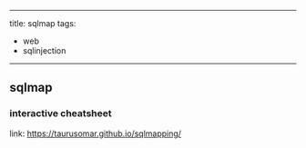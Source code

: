 ______________________________________________________________________

title: sqlmap
tags:

- web
- sqlinjection

______________________________________________________________________

## sqlmap

### interactive cheatsheet

link: https://taurusomar.github.io/sqlmapping/
